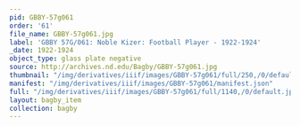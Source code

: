 ```yaml
---
pid: GBBY-57g061
order: '61'
file_name: GBBY-57g061.jpg
label: 'GBBY 57G/061: Noble Kizer: Football Player - 1922-1924'
_date: 1922-1924
object_type: glass plate negative
source: http://archives.nd.edu/Bagby/GBBY-57g061.jpg
thumbnail: "/img/derivatives/iiif/images/GBBY-57g061/full/250,/0/default.jpg"
manifest: "/img/derivatives/iiif/images/GBBY-57g061/manifest.json"
full: "/img/derivatives/iiif/images/GBBY-57g061/full/1140,/0/default.jpg"
layout: bagby_item
collection: bagby
---
```

